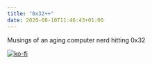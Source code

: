 ```yaml
---
title: "0x32++"
date: 2020-08-10T11:46:43+01:00
---
```

Musings of an aging computer nerd hitting 0x32

[![ko-fi](https://www.ko-fi.com/img/githubbutton_sm.svg)](https://ko-fi.com/L3L622OXB)